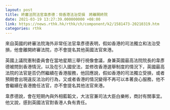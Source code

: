 ```yaml
---
layout: post
title: 終審法院法官韋彥德：倘香港法治受損　將離開終院
date: 2021-03-19 13:27:39.000000000 +08:00
link: https://news.rthk.hk/rthk/ch/component/k2/1581473-20210319.htm
categories: rthk
---
```


來自英國的終審法院海外非常任法官韋彥德表明，假如香港的司法獨立和法治受損，他會離開終審法院，亦不會提名其他英國法官來港。

英國上議院憲制委員會在當地星期三舉行視像會議，身兼英國最高法院院長的韋彥德被問到香港情況，以及在引入國安法，並修改香港選舉制度的情況下，英國最高法院的法官是否仍然繼續在香港服務，他回應說，假如香港的司法獨立受損，或者預期會出現違反法治的行為，又或者香港的情況變得不再可以本著良心服務，他不會繼續在香港擔任法官，亦不會提名其他法官來港。

韋彥德說，會在短期內與外相藍韜文，大法官兼司法大臣白樂彬，商討有關事宜。他又說，感到英國法官對香港人負有責任。
